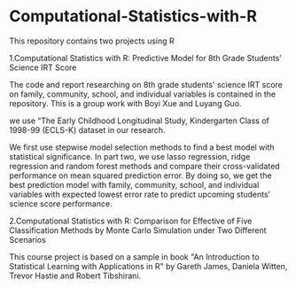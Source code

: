 # Computational-Statistics-with-R
This repository contains two projects using R

1.Computational Statistics with R: Predictive Model for 8th Grade Students’ Science IRT Score

The code and report researching on 8th grade students' science IRT score on family, community, school, and individual variables is contained in the repository. This is a group work with Boyi Xue and Luyang Guo.

we use “The Early Childhood Longitudinal Study, Kindergarten Class of 1998-99 (ECLS-K) dataset in our research.

We first use stepwise model selection methods to find a best model with statistical significance. In part two, we use lasso regression, ridge regression and random forest methods and compare their cross-validated performance on mean squared prediction error. By doing so, we get the best prediction model with family, community, school, and individual variables with expected lowest error rate to predict upcoming students’ science score performance.

2.Computational Statistics with R: Comparison for Effective of Five Classification Methods by Monte Carlo Simulation under Two Different Scenarios

This course project is based on a sample in book "An Introduction to Statistical Learning with Applications in R" by Gareth James, Daniela Witten, Trevor Hastie and Robert Tibshirani. 
